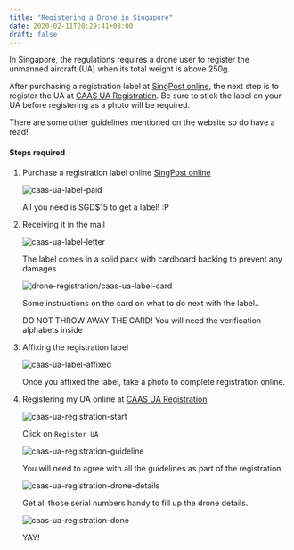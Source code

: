 ```yaml
---
title: "Registering a Drone in Singapore"
date: 2020-02-11T20:29:41+08:00
draft: false
---
```


In Singapore, the regulations requires a drone user to register the unmanned aircraft (UA) when its total weight is above 250g.

After purchasing a registration label at [SingPost online](https://caas.shop.singpost.com/), the next step is to register the UA at [CAAS UA Registration](https://www.caas.gov.sg/public-passengers/unmanned-aircraft/ua-regulatory-requirements/ua-registration). Be sure to stick the label on your UA before registering as a photo will be required.

There are some other guidelines mentioned on the website so do have a read!

#### Steps required

1. Purchase a registration label online [SingPost online](https://caas.shop.singpost.com/)

    ![caas-ua-label-paid](/img/drone-registration/caas-ua-label-paid.png)

    All you need is SGD$15 to get a label! :P


1. Receiving it in the mail

    ![caas-ua-label-letter](/img/drone-registration/caas-ua-label-letter.jpg)

    The label comes in a solid pack with cardboard backing to prevent any damages

    ![drone-registration/caas-ua-label-card](/img/drone-registration/caas-ua-label-card.jpg)

    Some instructions on the card on what to do next with the label.. 

    DO NOT THROW AWAY THE CARD! You will need the verification alphabets inside


1. Affixing the registration label

    ![caas-ua-label-affixed](/img/drone-registration/caas-ua-label-affixed.jpg)

    Once you affixed the label, take a photo to complete registration online.


1. Registering my UA online at [CAAS UA Registration](https://www.caas.gov.sg/public-passengers/unmanned-aircraft/ua-regulatory-requirements/ua-registration)

    ![caas-ua-registration-start](/img/drone-registration/caas-ua-registration-start.png)

    Click on `Register UA`

    ![caas-ua-registration-guideline](/img/drone-registration/caas-ua-registration-guideline.png)

    You will need to agree with all the guidelines as part of the registration

    ![caas-ua-registration-drone-details](/img/drone-registration/caas-ua-registration-drone-details.png)

    Get all those serial numbers handy to fill up the drone details. 

    ![caas-ua-registration-done](/img/drone-registration/caas-ua-registration-done.png)

    YAY!

    